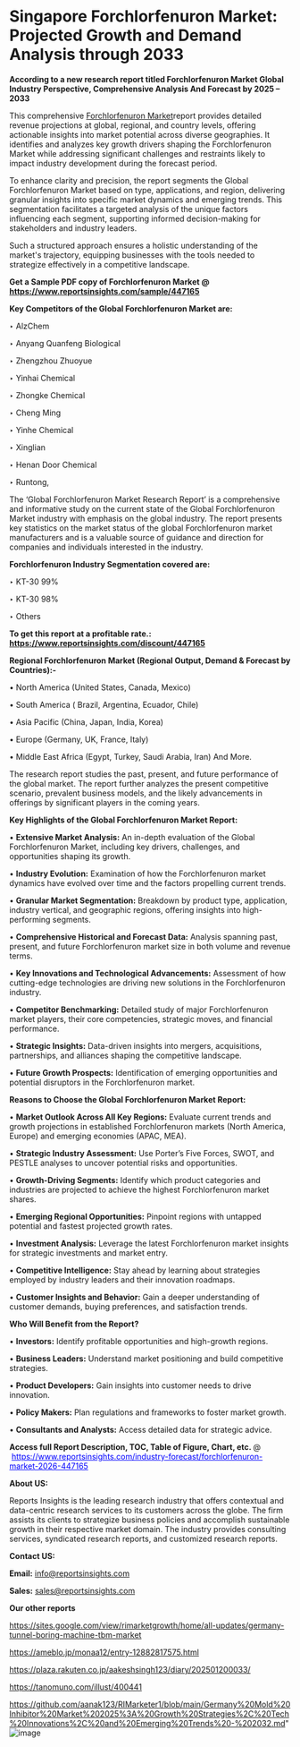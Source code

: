# Singapore Forchlorfenuron Market: Projected Growth and Demand Analysis through 2033

<strong>According to a new research report titled Forchlorfenuron Market Global Industry Perspective, Comprehensive Analysis And Forecast by 2025 – 2033</strong>

This comprehensive <a href=https://www.reportsinsights.com/sample/447165>Forchlorfenuron Market</a>report provides detailed revenue projections at global, regional, and country levels, offering actionable insights into market potential across diverse geographies. It identifies and analyzes key growth drivers shaping the Forchlorfenuron Market while addressing significant challenges and restraints likely to impact industry development during the forecast period.

To enhance clarity and precision, the report segments the Global Forchlorfenuron Market based on type, applications, and region, delivering granular insights into specific market dynamics and emerging trends. This segmentation facilitates a targeted analysis of the unique factors influencing each segment, supporting informed decision-making for stakeholders and industry leaders.

Such a structured approach ensures a holistic understanding of the market's trajectory, equipping businesses with the tools needed to strategize effectively in a competitive landscape.

<strong>Get a Sample PDF copy of Forchlorfenuron Market </strong><strong>@<a href=https://www.reportsinsights.com/sample/447165 style=color:#0000ff;> https://www.reportsinsights.com/sample/447165</a></strong></font>

<strong>Key Competitors of the Global Forchlorfenuron Market are:</strong>

‣ AlzChem

‣ Anyang Quanfeng Biological

‣ Zhengzhou Zhuoyue

‣ Yinhai Chemical

‣ Zhongke Chemical

‣ Cheng Ming

‣ Yinhe Chemical

‣ Xinglian

‣ Henan Door Chemical

‣ Runtong,

The ‘Global Forchlorfenuron Market Research Report’ is a comprehensive and informative study on the current state of the Global Forchlorfenuron Market industry with emphasis on the global industry. The report presents key statistics on the market status of the global Forchlorfenuron market manufacturers and is a valuable source of guidance and direction for companies and individuals interested in the industry.

<strong>Forchlorfenuron Industry Segmentation covered are:</strong>

‣ KT-30 99%

‣ KT-30 98%

‣ Others

<strong>To get this report at a profitable rate.: <a href=https://www.reportsinsights.com/discount/447165 style=color:#0000ff;>https://www.reportsinsights.com/discount/447165</a></strong></font>

<strong>Regional Forchlorfenuron Market (Regional Output, Demand &amp; Forecast by Countries):-</strong>

• North America (United States, Canada, Mexico)

• South America ( Brazil, Argentina, Ecuador, Chile)

• Asia Pacific (China, Japan, India, Korea)

• Europe (Germany, UK, France, Italy)

• Middle East Africa (Egypt, Turkey, Saudi Arabia, Iran) And More.

The research report studies the past, present, and future performance of the global market. The report further analyzes the present competitive scenario, prevalent business models, and the likely advancements in offerings by significant players in the coming years.

<strong>Key Highlights of the Global Forchlorfenuron Market Report:</strong>

• <strong>Extensive Market Analysis:</strong> An in-depth evaluation of the Global Forchlorfenuron Market, including key drivers, challenges, and opportunities shaping its growth.

• <strong>Industry Evolution:</strong> Examination of how the Forchlorfenuron market dynamics have evolved over time and the factors propelling current trends.

• <strong>Granular Market Segmentation:</strong> Breakdown by product type, application, industry vertical, and geographic regions, offering insights into high-performing segments.

• <strong>Comprehensive Historical and Forecast Data:</strong> Analysis spanning past, present, and future Forchlorfenuron market size in both volume and revenue terms.

• <strong>Key Innovations and Technological Advancements:</strong> Assessment of how cutting-edge technologies are driving new solutions in the Forchlorfenuron industry.

• <strong>Competitor Benchmarking:</strong> Detailed study of major Forchlorfenuron market players, their core competencies, strategic moves, and financial performance.

• <strong>Strategic Insights:</strong> Data-driven insights into mergers, acquisitions, partnerships, and alliances shaping the competitive landscape.

• <strong>Future Growth Prospects:</strong> Identification of emerging opportunities and potential disruptors in the Forchlorfenuron market.

<strong>Reasons to Choose the Global Forchlorfenuron Market Report:</strong>

• <strong>Market Outlook Across All Key Regions:</strong> Evaluate current trends and growth projections in established Forchlorfenuron markets (North America, Europe) and emerging economies (APAC, MEA).

• <strong>Strategic Industry Assessment:</strong> Use Porter’s Five Forces, SWOT, and PESTLE analyses to uncover potential risks and opportunities.

• <strong>Growth-Driving Segments:</strong> Identify which product categories and industries are projected to achieve the highest Forchlorfenuron market shares.

• <strong>Emerging Regional Opportunities:</strong> Pinpoint regions with untapped potential and fastest projected growth rates.

• <strong>Investment Analysis:</strong> Leverage the latest Forchlorfenuron market insights for strategic investments and market entry.

• <strong>Competitive Intelligence:</strong> Stay ahead by learning about strategies employed by industry leaders and their innovation roadmaps.

• <strong>Customer Insights and Behavior:</strong> Gain a deeper understanding of customer demands, buying preferences, and satisfaction trends.

<strong>Who Will Benefit from the Report?</strong>

• <strong>Investors:</strong> Identify profitable opportunities and high-growth regions.

• <strong>Business Leaders:</strong> Understand market positioning and build competitive strategies.

• <strong>Product Developers:</strong> Gain insights into customer needs to drive innovation.

• <strong>Policy Makers:</strong> Plan regulations and frameworks to foster market growth.

• <strong>Consultants and Analysts:</strong> Access detailed data for strategic advice.
</ul>
<strong>Access full Report Description, TOC, Table of Figure, Chart, etc. </strong>@  <a href=https://www.reportsinsights.com/industry-forecast/forchlorfenuron-market-2026-447165 style=color:#0000ff;>https://www.reportsinsights.com/industry-forecast/forchlorfenuron-market-2026-447165</a></font>

<strong><strong>About US</strong>:</strong>

Reports Insights is the leading research industry that offers contextual and data-centric research services to its customers across the globe. The firm assists its clients to strategize business policies and accomplish sustainable growth in their respective market domain. The industry provides consulting services, syndicated research reports, and customized research reports.

<strong>Contact US:</strong>

<p class=""""><b>Email:</b> <a href=mailto:info@reportsinsights.com>info@reportsinsights.com</a></p>
<p class=""""><b>Sales:</b> <a href=mailto:sales@reportsinsights.com>sales@reportsinsights.com</a></p>

<strong>Our other reports</strong>

<a href=https://sites.google.com/view/rimarketgrowth/home/all-updates/germany-tunnel-boring-machine-tbm-market>https://sites.google.com/view/rimarketgrowth/home/all-updates/germany-tunnel-boring-machine-tbm-market</a>

<a href=https://ameblo.jp/monaa12/entry-12882817575.html>https://ameblo.jp/monaa12/entry-12882817575.html</a>

<a href=https://plaza.rakuten.co.jp/aakeshsingh123/diary/202501200033/>https://plaza.rakuten.co.jp/aakeshsingh123/diary/202501200033/</a>

<a href=https://tanomuno.com/illust/400441>https://tanomuno.com/illust/400441</a>

<a href=https://github.com/aanak123/RIMarketer1/blob/main/Germany%20Mold%20Inhibitor%20Market%202025%3A%20Growth%20Strategies%2C%20Tech%20Innovations%2C%20and%20Emerging%20Trends%20-%202032.md>https://github.com/aanak123/RIMarketer1/blob/main/Germany%20Mold%20Inhibitor%20Market%202025%3A%20Growth%20Strategies%2C%20Tech%20Innovations%2C%20and%20Emerging%20Trends%20-%202032.md</a>"
![image](https://github.com/user-attachments/assets/ded2f71a-d267-45f3-86b2-bbb3a471c4bc)
